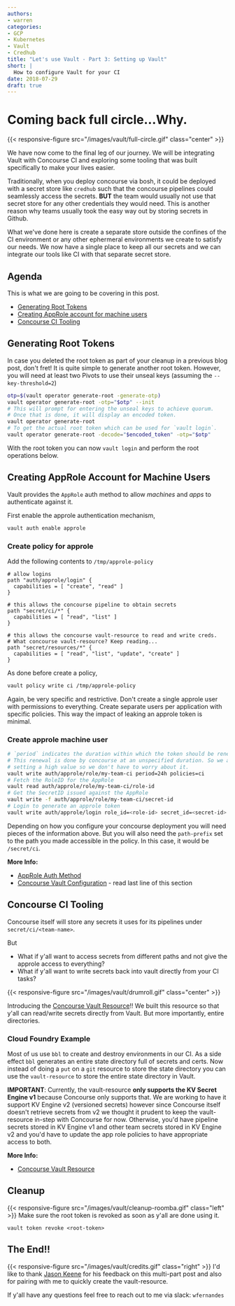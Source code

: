 ```yaml
---
authors:
- warren
categories:
- GCP
- Kubernetes
- Vault
- Credhub
title: "Let's use Vault - Part 3: Setting up Vault"
short: |
  How to configure Vault for your CI
date: 2018-07-29
draft: true
---
```



# Coming back full circle...Why.
{{< responsive-figure src="/images/vault/full-circle.gif" class="center" >}}

We have now come to the final leg of our journey. We will be integrating
Vault with Concourse CI and exploring some tooling that was built specifically
to make your lives easier.

Traditionally, when you deploy concourse via bosh, it could be deployed with
a secret store like `credhub` such that the concourse pipelines could
seamlessly access the secrets. **BUT** the team would usually not use that
secret store for any other credentials they would need. This is another
reason why teams usually took the easy way out by storing secrets in Github.

What we've done here is create a separate store outside the confines of the CI
environment or any other ephermeral environments we create to satisfy our
needs. We now have a single place to keep all our secrets and we can integrate
our tools like CI with that separate secret store.

## Agenda

This is what we are going to be covering in this post.

- [Generating Root Tokens](#generating-root-tokens)
- [Creating AppRole account for machine
  users](#creating-approle-account-for-machine-users)
- [Concourse CI Tooling](#concourse-ci-tooling)


## Generating Root Tokens

In case you deleted the root token as part of your cleanup in a previous blog
post, don't fret! It is quite simple to generate another root token. However,
you will need at least two Pivots to use their unseal keys (assuming the
`--key-threshold=2`)


```bash
otp=$(vault operator generate-root -generate-otp)
vault operator generate-root -otp="$otp" --init
# This will prompt for entering the unseal keys to achieve quorum.
# Once that is done, it will display an encoded token.
vault operator generate-root
# To get the actual root token which can be used for `vault login`.
vault operator generate-root -decode="$encoded_token" -otp="$otp"
```
With the root token you can now `vault login` and perform the root operations
below.

## Creating AppRole Account for Machine Users

Vault provides the `AppRole` auth method to allow *machines* and *apps*
to authenticate against it.

First enable the approle authentication mechanism,
```bash
vault auth enable approle
```

### Create policy for approle

Add the following contents to `/tmp/approle-policy`
```
# allow logins
path "auth/approle/login" {
  capabilities = [ "create", "read" ]
}

# this allows the concourse pipeline to obtain secrets
path "secret/ci/*" {
  capabilities = [ "read", "list" ]
}

# this allows the concourse vault-resource to read and write creds.
# What concourse vault-resource? Keep reading...
path "secret/resources/*" {
  capabilities = [ "read", "list", "update", "create" ]
}
```
As done before create a policy,
```bash
vault policy write ci /tmp/approle-policy
```

Again, be very specific and restrictive. Don't create a single approle user
with permissions to everything. Create separate users per application with
specific policies. This way the impact of leaking an approle token is minimal.

### Create approle machine user
```bash
# `period` indicates the duration within which the token should be renewed.
# This renewal is done by concourse at an unspecified duration. So we are just
# setting a high value so we don't have to worry about it.
vault write auth/approle/role/my-team-ci period=24h policies=ci
# Fetch the RoleID for the AppRole
vault read auth/approle/role/my-team-ci/role-id
# Get the SecretID issued against the AppRole
vault write -f auth/approle/role/my-team-ci/secret-id
# Login to generate an approle token
vault write auth/approle/login role_id=<role-id> secret_id=<secret-id>
```
Depending on how you configure your concourse deployment you will need pieces
of the information above. But you will also need the `path-prefix` set to the
path you made accessible in the policy. In this case, it would be
`/secret/ci`.

**More Info:**

- [AppRole Auth Method](https://www.vaultproject.io/docs/auth/approle.html)
- [Concourse Vault Configuration](https://concourse-ci.org/creds.html#vault) -
  read last line of this section

## Concourse CI Tooling

Concourse itself will store any secrets it uses for its pipelines under
`secret/ci/<team-name>`.

But

- What if y'all want to access secrets from different paths and not give the
  approle access to everything?
- What if y'all want to write secrets back into vault directly from your CI
  tasks?


{{< responsive-figure src="/images/vault/drumroll.gif" class="center" >}}


Introducing the [Concourse Vault
Resource](https://github.com/wfernandes/vault-resource)!!
We built this resource so that y'all can read/write secrets directly from
Vault. But more importantly, entire directories.

### Cloud Foundry Example

Most of us use `bbl` to create and destroy environments in our CI. As a side
effect `bbl` generates an entire state directory full of secrets and certs.
Now instead of doing a `put` on a `git` resource to store the state directory
you can use the `vault-resource` to store the entire state directory in Vault.

**IMPORTANT**: Currently, the vault-resource **only supports the KV Secret
Engine v1** because Concourse only supports that. We are working to have
it support KV Engine v2 (versioned secrets) however since Concourse itself
doesn't retrieve secrets from v2 we thought it prudent to keep the
vault-resource in-step with Concourse for now.
Otherwise, you'd have pipeline
secrets stored in KV Engine v1 and other team secrets stored in KV Engine v2
and you'd have to update the app role policies to have appropriate access to
both.

**More Info:**

- [Concourse Vault Resource](https://github.com/wfernandes/vault-resource)

## Cleanup

{{< responsive-figure src="/images/vault/cleanup-roomba.gif" class="left" >}}
Make sure the root token is revoked as soon as y'all are done using it.

```
vault token revoke <root-token>
```

## The End!!

{{< responsive-figure src="/images/vault/credits.gif" class="right" >}}
I'd like to thank [Jason Keene](https://github.com/jasonkeene) for his
feedback on this multi-part post and also for pairing with me to quickly
create the vault-resource.

If y'all have any questions feel free to reach out to me via slack:
`wfernandes`

